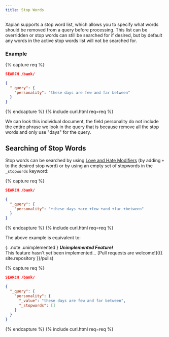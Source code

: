 ```yaml
---
title: Stop Words
---
```


Xapian supports a stop word list, which allows you to specify what words
should be removed from a query before processing. This list can be overridden
or stop words can still be searched for if desired, but by default any words
in the active stop words list will not be searched for.

### Example

{% capture req %}

```json
SEARCH /bank/

{
  "_query": {
    "personality": "these days are few and far between"
  }
}
```
{% endcapture %}
{% include curl.html req=req %}

We can look this individual document, the field personality do not include the
entire phrase we look in the query that is because remove all the stop words
and only use "days" for the query.


## Searching of Stop Words

Stop words can be searched by using [Love and Hate Modifiers](love-and-hate-modifiers)
(by adding `+` to the desired stop word) or by using an empty set of stopwords
in the `_stopwords` keyword:

{% capture req %}

```json
SEARCH /bank/

{
  "_query": {
    "personality": "+these days +are +few +and +far +between"
  }
}
```
{% endcapture %}
{% include curl.html req=req %}

The above example is equivalent to:

{: .note .unimplemented }
**_Unimplemented Feature!_**<br>
This feature hasn't yet been implemented...
[Pull requests are welcome!]({{ site.repository }}/pulls)

{% capture req %}

```json
SEARCH /bank/

{
  "_query": {
    "personality": {
      "_value": "these days are few and far between",
      "_stopwords": []
    }
  }
}
```
{% endcapture %}
{% include curl.html req=req %}
